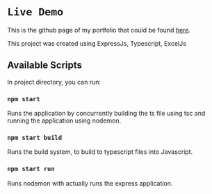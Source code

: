 # `Live Demo`
This is the github page of my portfolio that could be found [here](http://pod-generator.herokuapp.com/).

This project was created using ExpressJs, Typescript, ExcelJs

## Available Scripts

In project directory, you can run:

### `npm start`

Runs the application by concurrently building the ts file using tsc and running the application using nodemon.

### `npm start build`

Runs the build system, to build to typescript files into Javascript.

### `npm start run`

Runs nodemon with actually runs the express application.